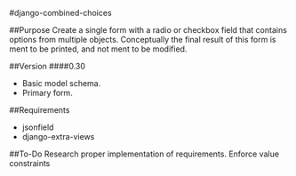 #django-combined-choices


##Purpose
Create a single form with a radio or checkbox field that contains options from multiple objects. Conceptually the final result of this form is ment to be printed, and not ment to be modified.


##Version
####0.30
* Basic model schema.
* Primary form.


##Requirements
* jsonfield
* django-extra-views


##To-Do
Research proper implementation of requirements.
Enforce value constraints
